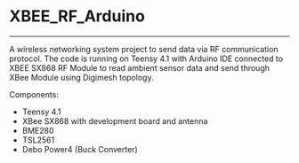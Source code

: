 # XBEE_RF_Arduino
---
A wireless networking system project to send data via RF communication protocol. The code is running on Teensy 4.1 with Arduino IDE connected to XBEE SX868 RF Module to read ambient sensor data and send through XBee Module using Digimesh topology.

Components:
* Teensy 4.1
* XBee SX868 with development board and antenna
* BME280
* TSL2561
* Debo Power4 (Buck Converter)
